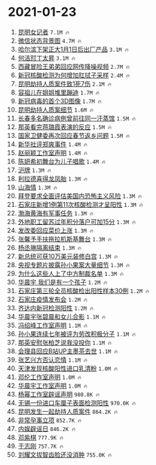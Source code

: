 # 2021-01-23

1. [昆明女记者](https://s.weibo.com/weibo?q=%23%E6%98%86%E6%98%8E%E5%A5%B3%E8%AE%B0%E8%80%85%23&Refer=top) `7.1M 🔥`
1. [微信状态背景图](https://s.weibo.com/weibo?q=%E5%BE%AE%E4%BF%A1%E7%8A%B6%E6%80%81%E8%83%8C%E6%99%AF%E5%9B%BE&Refer=top) `4.7M 🔥`
1. [哈尔滨下架正大1月1日后出厂产品](https://s.weibo.com/weibo?q=%23%E5%93%88%E5%B0%94%E6%BB%A8%E4%B8%8B%E6%9E%B6%E6%AD%A3%E5%A4%A71%E6%9C%881%E6%97%A5%E5%90%8E%E5%87%BA%E5%8E%82%E4%BA%A7%E5%93%81%23&Refer=top) `3.1M 🔥`
1. [何洁怼丁太昇](https://s.weibo.com/weibo?q=%E4%BD%95%E6%B4%81%E6%80%BC%E4%B8%81%E5%A4%AA%E6%98%87&Refer=top) `3.1M 🔥`
1. [西藏冒险王弟弟回应网传降噪视频](https://s.weibo.com/weibo?q=%23%E8%A5%BF%E8%97%8F%E5%86%92%E9%99%A9%E7%8E%8B%E5%BC%9F%E5%BC%9F%E5%9B%9E%E5%BA%94%E7%BD%91%E4%BC%A0%E9%99%8D%E5%99%AA%E8%A7%86%E9%A2%91%23&Refer=top) `2.7M 🔥`
1. [新冠核酸检测为何增加肛拭子采样](https://s.weibo.com/weibo?q=%23%E6%96%B0%E5%86%A0%E6%A0%B8%E9%85%B8%E6%A3%80%E6%B5%8B%E4%B8%BA%E4%BD%95%E5%A2%9E%E5%8A%A0%E8%82%9B%E6%8B%AD%E5%AD%90%E9%87%87%E6%A0%B7%23&Refer=top) `2.4M 🔥`
1. [昆明劫持人质案件致1死7伤](https://s.weibo.com/weibo?q=%23%E6%98%86%E6%98%8E%E5%8A%AB%E6%8C%81%E4%BA%BA%E8%B4%A8%E6%A1%88%E4%BB%B6%E8%87%B41%E6%AD%BB7%E4%BC%A4%23&Refer=top) `2.1M 🔥`
1. [容祖儿在姐姐堆里蹦迪](https://s.weibo.com/weibo?q=%E5%AE%B9%E7%A5%96%E5%84%BF%E5%9C%A8%E5%A7%90%E5%A7%90%E5%A0%86%E9%87%8C%E8%B9%A6%E8%BF%AA&Refer=top) `1.7M 🔥`
1. [新冠病毒的首个3D图像](https://s.weibo.com/weibo?q=%E6%96%B0%E5%86%A0%E7%97%85%E6%AF%92%E7%9A%84%E9%A6%96%E4%B8%AA3D%E5%9B%BE%E5%83%8F&Refer=top) `1.7M 🔥`
1. [昆明劫持人质案细节](https://s.weibo.com/weibo?q=%E6%98%86%E6%98%8E%E5%8A%AB%E6%8C%81%E4%BA%BA%E8%B4%A8%E6%A1%88%E7%BB%86%E8%8A%82&Refer=top) `1.6M 🔥`
1. [长春多名确诊病例曾前往同一汗蒸馆](https://s.weibo.com/weibo?q=%23%E9%95%BF%E6%98%A5%E5%A4%9A%E5%90%8D%E7%A1%AE%E8%AF%8A%E7%97%85%E4%BE%8B%E6%9B%BE%E5%89%8D%E5%BE%80%E5%90%8C%E4%B8%80%E6%B1%97%E8%92%B8%E9%A6%86%23&Refer=top) `1.5M 🔥`
1. [那英看完蒋璐霞表演的反应](https://s.weibo.com/weibo?q=%23%E9%82%A3%E8%8B%B1%E7%9C%8B%E5%AE%8C%E8%92%8B%E7%92%90%E9%9C%9E%E8%A1%A8%E6%BC%94%E7%9A%84%E5%8F%8D%E5%BA%94%23&Refer=top) `1.5M 🔥`
1. [国家卫健委再次回应春节返乡问题](https://s.weibo.com/weibo?q=%23%E5%9B%BD%E5%AE%B6%E5%8D%AB%E5%81%A5%E5%A7%94%E5%86%8D%E6%AC%A1%E5%9B%9E%E5%BA%94%E6%98%A5%E8%8A%82%E8%BF%94%E4%B9%A1%E9%97%AE%E9%A2%98%23&Refer=top) `1.5M 🔥`
1. [新华社评郑爽事件](https://s.weibo.com/weibo?q=%23%E6%96%B0%E5%8D%8E%E7%A4%BE%E8%AF%84%E9%83%91%E7%88%BD%E4%BA%8B%E4%BB%B6%23&Refer=top) `1.4M 🔥`
1. [赵丽颖工作室声明](https://s.weibo.com/weibo?q=%23%E8%B5%B5%E4%B8%BD%E9%A2%96%E5%B7%A5%E4%BD%9C%E5%AE%A4%E5%A3%B0%E6%98%8E%23&Refer=top) `1.4M 🔥`
1. [陈妍希初舞台为儿子唱歌](https://s.weibo.com/weibo?q=%23%E9%99%88%E5%A6%8D%E5%B8%8C%E5%88%9D%E8%88%9E%E5%8F%B0%E4%B8%BA%E5%84%BF%E5%AD%90%E5%94%B1%E6%AD%8C%23&Refer=top) `1.4M 🔥`
1. [沪牌](https://s.weibo.com/weibo?q=%E6%B2%AA%E7%89%8C&Refer=top) `1.3M 🔥`
1. [利拉德喜得龙凤胎](https://s.weibo.com/weibo?q=%E5%88%A9%E6%8B%89%E5%BE%B7%E5%96%9C%E5%BE%97%E9%BE%99%E5%87%A4%E8%83%8E&Refer=top) `1.3M 🔥`
1. [山海情](https://s.weibo.com/weibo?q=%E5%B1%B1%E6%B5%B7%E6%83%85&Refer=top) `1.3M 🔥`
1. [拜登要求全面评估美国内恐怖主义风险](https://s.weibo.com/weibo?q=%23%E6%8B%9C%E7%99%BB%E8%A6%81%E6%B1%82%E5%85%A8%E9%9D%A2%E8%AF%84%E4%BC%B0%E7%BE%8E%E5%9B%BD%E5%86%85%E6%81%90%E6%80%96%E4%B8%BB%E4%B9%89%E9%A3%8E%E9%99%A9%23&Refer=top) `1.3M 🔥`
1. [石家庄新增1例第11次核酸检测才呈阳性](https://s.weibo.com/weibo?q=%23%E7%9F%B3%E5%AE%B6%E5%BA%84%E6%96%B0%E5%A2%9E1%E4%BE%8B%E7%AC%AC11%E6%AC%A1%E6%A0%B8%E9%85%B8%E6%A3%80%E6%B5%8B%E6%89%8D%E5%91%88%E9%98%B3%E6%80%A7%23&Refer=top) `1.3M 🔥`
1. [渤海黄海有军事任务](https://s.weibo.com/weibo?q=%E6%B8%A4%E6%B5%B7%E9%BB%84%E6%B5%B7%E6%9C%89%E5%86%9B%E4%BA%8B%E4%BB%BB%E5%8A%A1&Refer=top) `1.3M 🔥`
1. [外地职工留苏过年积分落户可加15分](https://s.weibo.com/weibo?q=%23%E5%A4%96%E5%9C%B0%E8%81%8C%E5%B7%A5%E7%95%99%E8%8B%8F%E8%BF%87%E5%B9%B4%E7%A7%AF%E5%88%86%E8%90%BD%E6%88%B7%E5%8F%AF%E5%8A%A015%E5%88%86%23&Refer=top) `1.3M 🔥`
1. [发改委回应菜价上涨](https://s.weibo.com/weibo?q=%23%E5%8F%91%E6%94%B9%E5%A7%94%E5%9B%9E%E5%BA%94%E8%8F%9C%E4%BB%B7%E4%B8%8A%E6%B6%A8%23&Refer=top) `1.3M 🔥`
1. [张馨予手扶拖拉机斯基舞台](https://s.weibo.com/weibo?q=%23%E5%BC%A0%E9%A6%A8%E4%BA%88%E6%89%8B%E6%89%B6%E6%8B%96%E6%8B%89%E6%9C%BA%E6%96%AF%E5%9F%BA%E8%88%9E%E5%8F%B0%23&Refer=top) `1.3M 🔥`
1. [杨丞琳隔离结束](https://s.weibo.com/weibo?q=%E6%9D%A8%E4%B8%9E%E7%90%B3%E9%9A%94%E7%A6%BB%E7%BB%93%E6%9D%9F&Refer=top) `1.3M 🔥`
1. [新总统可获10万美元装修白宫](https://s.weibo.com/weibo?q=%23%E6%96%B0%E6%80%BB%E7%BB%9F%E5%8F%AF%E8%8E%B710%E4%B8%87%E7%BE%8E%E5%85%83%E8%A3%85%E4%BF%AE%E7%99%BD%E5%AE%AB%23&Refer=top) `1.3M 🔥`
1. [央视专题片披露孙小果案大量细节](https://s.weibo.com/weibo?q=%23%E5%A4%AE%E8%A7%86%E4%B8%93%E9%A2%98%E7%89%87%E6%8A%AB%E9%9C%B2%E5%AD%99%E5%B0%8F%E6%9E%9C%E6%A1%88%E5%A4%A7%E9%87%8F%E7%BB%86%E8%8A%82%23&Refer=top) `1.3M 🔥`
1. [为什么这些人上了中方制裁名单](https://s.weibo.com/weibo?q=%23%E4%B8%BA%E4%BB%80%E4%B9%88%E8%BF%99%E4%BA%9B%E4%BA%BA%E4%B8%8A%E4%BA%86%E4%B8%AD%E6%96%B9%E5%88%B6%E8%A3%81%E5%90%8D%E5%8D%95%23&Refer=top) `1.3M 🔥`
1. [华晨宇 我们是有一个孩子](https://s.weibo.com/weibo?q=%E5%8D%8E%E6%99%A8%E5%AE%87%20%E6%88%91%E4%BB%AC%E6%98%AF%E6%9C%89%E4%B8%80%E4%B8%AA%E5%AD%A9%E5%AD%90&Refer=top) `1.2M 🔥`
1. [石家庄第三轮全员核酸检出阳性样本30例](https://s.weibo.com/weibo?q=%23%E7%9F%B3%E5%AE%B6%E5%BA%84%E7%AC%AC%E4%B8%89%E8%BD%AE%E5%85%A8%E5%91%98%E6%A0%B8%E9%85%B8%E6%A3%80%E5%87%BA%E9%98%B3%E6%80%A7%E6%A0%B7%E6%9C%AC30%E4%BE%8B%23&Refer=top) `1.2M 🔥`
1. [石家庄疫情发布会](https://s.weibo.com/weibo?q=%23%E7%9F%B3%E5%AE%B6%E5%BA%84%E7%96%AB%E6%83%85%E5%8F%91%E5%B8%83%E4%BC%9A%23&Refer=top) `1.2M 🔥`
1. [齐达内新冠检测阳性](https://s.weibo.com/weibo?q=%E9%BD%90%E8%BE%BE%E5%86%85%E6%96%B0%E5%86%A0%E6%A3%80%E6%B5%8B%E9%98%B3%E6%80%A7&Refer=top) `1.2M 🔥`
1. [华晨宇张碧晨和女儿合影](https://s.weibo.com/weibo?q=%23%E5%8D%8E%E6%99%A8%E5%AE%87%E5%BC%A0%E7%A2%A7%E6%99%A8%E5%92%8C%E5%A5%B3%E5%84%BF%E5%90%88%E5%BD%B1%23&Refer=top) `1.1M 🔥`
1. [冯绍峰工作室声明](https://s.weibo.com/weibo?q=%E5%86%AF%E7%BB%8D%E5%B3%B0%E5%B7%A5%E4%BD%9C%E5%AE%A4%E5%A3%B0%E6%98%8E&Refer=top) `1.1M 🔥`
1. [孙小果连续七年被评为劳改积极分子](https://s.weibo.com/weibo?q=%23%E5%AD%99%E5%B0%8F%E6%9E%9C%E8%BF%9E%E7%BB%AD%E4%B8%83%E5%B9%B4%E8%A2%AB%E8%AF%84%E4%B8%BA%E5%8A%B3%E6%94%B9%E7%A7%AF%E6%9E%81%E5%88%86%E5%AD%90%23&Refer=top) `1.1M 🔥`
1. [那英安慰张柏芝说我没投你](https://s.weibo.com/weibo?q=%23%E9%82%A3%E8%8B%B1%E5%AE%89%E6%85%B0%E5%BC%A0%E6%9F%8F%E8%8A%9D%E8%AF%B4%E6%88%91%E6%B2%A1%E6%8A%95%E4%BD%A0%23&Refer=top) `1.1M 🔥`
1. [会理县回应B站UP主墨茶去世](https://s.weibo.com/weibo?q=%23%E4%BC%9A%E7%90%86%E5%8E%BF%E5%9B%9E%E5%BA%94B%E7%AB%99UP%E4%B8%BB%E5%A2%A8%E8%8C%B6%E5%8E%BB%E4%B8%96%23&Refer=top) `1.1M 🔥`
1. [张艺兴方否认恋情](https://s.weibo.com/weibo?q=%23%E5%BC%A0%E8%89%BA%E5%85%B4%E6%96%B9%E5%90%A6%E8%AE%A4%E6%81%8B%E6%83%85%23&Refer=top) `1.1M 🔥`
1. [天津发现核酸阳性进口乳清粉](https://s.weibo.com/weibo?q=%E5%A4%A9%E6%B4%A5%E5%8F%91%E7%8E%B0%E6%A0%B8%E9%85%B8%E9%98%B3%E6%80%A7%E8%BF%9B%E5%8F%A3%E4%B9%B3%E6%B8%85%E7%B2%89&Refer=top) `1.0M 🔥`
1. [邓伦工作室声明](https://s.weibo.com/weibo?q=%23%E9%82%93%E4%BC%A6%E5%B7%A5%E4%BD%9C%E5%AE%A4%E5%A3%B0%E6%98%8E%23&Refer=top) `1.0M 🔥`
1. [华晨宇工作室声明](https://s.weibo.com/weibo?q=%23%E5%8D%8E%E6%99%A8%E5%AE%87%E5%B7%A5%E4%BD%9C%E5%AE%A4%E5%A3%B0%E6%98%8E%23&Refer=top) `1.0M 🔥`
1. [杨幂工作室辟谣声明](https://s.weibo.com/weibo?q=%23%E6%9D%A8%E5%B9%82%E5%B7%A5%E4%BD%9C%E5%AE%A4%E8%BE%9F%E8%B0%A3%E5%A3%B0%E6%98%8E%23&Refer=top) `980.8K 🔥`
1. [无锡一份进口车厘子表面检测阳性](https://s.weibo.com/weibo?q=%23%E6%97%A0%E9%94%A1%E4%B8%80%E4%BB%BD%E8%BF%9B%E5%8F%A3%E8%BD%A6%E5%8E%98%E5%AD%90%E8%A1%A8%E9%9D%A2%E6%A3%80%E6%B5%8B%E9%98%B3%E6%80%A7%23&Refer=top) `970.0K 🔥`
1. [昆明发生一起劫持人质案件](https://s.weibo.com/weibo?q=%23%E6%98%86%E6%98%8E%E5%8F%91%E7%94%9F%E4%B8%80%E8%B5%B7%E5%8A%AB%E6%8C%81%E4%BA%BA%E8%B4%A8%E6%A1%88%E4%BB%B6%23&Refer=top) `864.2K 🔥`
1. [非常孕事立项](https://s.weibo.com/weibo?q=%23%E9%9D%9E%E5%B8%B8%E5%AD%95%E4%BA%8B%E7%AB%8B%E9%A1%B9%23&Refer=top) `852.7K 🔥`
1. [内娱辟谣日](https://s.weibo.com/weibo?q=%23%E5%86%85%E5%A8%B1%E8%BE%9F%E8%B0%A3%E6%97%A5%23&Refer=top) `846.2K 🔥`
1. [邓紫棋](https://s.weibo.com/weibo?q=%E9%82%93%E7%B4%AB%E6%A3%8B&Refer=top) `777.9K 🔥`
1. [于志刚](https://s.weibo.com/weibo?q=%E4%BA%8E%E5%BF%97%E5%88%9A&Refer=top) `757.7K 🔥`
1. [刘耀文拔智齿脸还没消肿](https://s.weibo.com/weibo?q=%23%E5%88%98%E8%80%80%E6%96%87%E6%8B%94%E6%99%BA%E9%BD%BF%E8%84%B8%E8%BF%98%E6%B2%A1%E6%B6%88%E8%82%BF%23&Refer=top) `755.0K 🔥`
